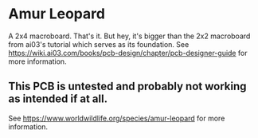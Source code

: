 # Amur Leopard
A 2x4 macroboard. That's it. But hey, it's bigger than the 2x2 macroboard from ai03's tutorial which serves as its foundation.
See https://wiki.ai03.com/books/pcb-design/chapter/pcb-designer-guide for more information.

## This PCB is untested and probably not working as intended if at all.

See https://www.worldwildlife.org/species/amur-leopard for more information.
